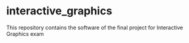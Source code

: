 # interactive_graphics
This repository contains the software of the final project for Interactive Graphics exam
